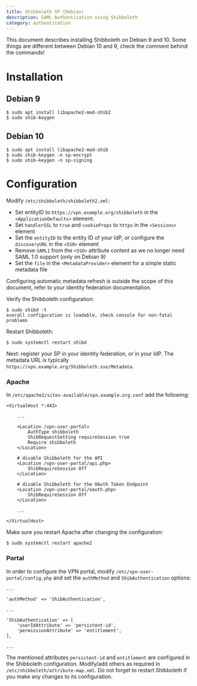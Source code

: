 ```yaml
---
title: Shibboleth SP (Debian)
description: SAML Authentication using Shibboleth
category: authentication
---
```


This document describes installing Shibboleth on Debian 9 and 10. Some things
are different between Debian 10 and 9, check the comment behind the commands!

# Installation

## Debian 9

    $ sudo apt install libapache2-mod-shib2
    $ sudo shib-keygen

## Debian 10

    $ sudo apt install libapache2-mod-shib
    $ sudo shib-keygen -n sp-encrypt
    $ sudo shib-keygen -n sp-signing

# Configuration

Modify `/etc/shibboleth/shibboleth2.xml`:

* Set entityID to `https://vpn.example.org/shibboleth` in the 
  `<ApplicationDefaults>` element.
* Set `handlerSSL` to `true` and `cookieProps` to `https` in the `<Sessions>` 
  element
* Set the `entityID` to the entity ID of your IdP, or configure the 
  `discoveryURL` in the `<SSO>` element
* Remove `SAML1` from the `<SSO>` attribute content as we no longer need SAML 
  1.0 support (only on Debian 9)
* Set the `file` in the `<MetadataProvider>` element for a simple static 
  metadata file

Configuring automatic metadata refresh is outside the scope of this document,
refer to your identity federation documentation.

Verify the Shibboleth configuration:

    $ sudo shibd -t
    overall configuration is loadable, check console for non-fatal problems

Restart Shibboleth:

    $ sudo systemctl restart shibd

Next: register your SP in your identity federation, or in your IdP. The 
metadata URL is typically `https://vpn.example.org/Shibboleth.sso/Metadata`.

### Apache

In `/etc/apache2/sites-available/vpn.example.org.conf` add the following:

    <VirtualHost *:443>

        ...

        <Location /vpn-user-portal>
            AuthType shibboleth
            ShibRequestSetting requireSession true
            Require shibboleth
        </Location>

        # disable Shibboleth for the API
        <Location /vpn-user-portal/api.php>
            ShibRequireSession Off
        </Location>

        # disable Shibboleth for the OAuth Token Endpoint
        <Location /vpn-user-portal/oauth.php>
            ShibRequireSession Off
        </Location> 

        ...

    </VirtualHost>

Make sure you restart Apache after changing the configuration:

    $ sudo systemctl restart apache2

### Portal

In order to configure the VPN portal, modify `/etc/vpn-user-portal/config.php`
and set the `authMethod` and `ShibAuthentication` options:

    ...

    'authMethod' => 'ShibAuthentication',

    ...

    'ShibAuthentication' => [
        'userIdAttribute' => 'persistent-id',
        'permissionAttribute' => 'entitlement',
    ],

    ...

The mentioned attributes `persistent-id` and `entitlement` are configured in 
the Shibboleth configuration. Modify/add others as required in 
`/etc/shibboleth/attribute-map.xml`. Do not forget to restart Shibboleth if
you make any changes to its configuration.
